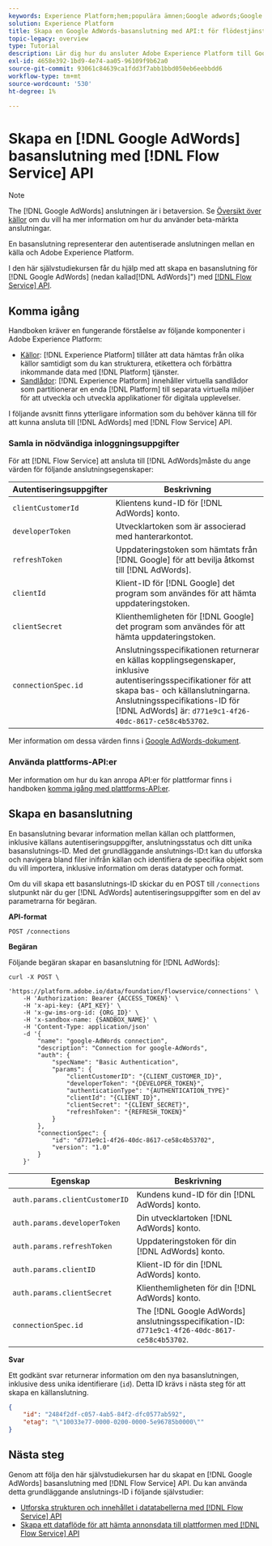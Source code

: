 ```yaml
---
keywords: Experience Platform;hem;populära ämnen;Google adwords;Google AdWords;adwords
solution: Experience Platform
title: Skapa en Google AdWords-basanslutning med API:t för flödestjänsten
topic-legacy: overview
type: Tutorial
description: Lär dig hur du ansluter Adobe Experience Platform till Google AdWords med API:t för Flow Service.
exl-id: 4658e392-1bd9-4e74-aa05-96109f9b62a0
source-git-commit: 93061c84639ca1fdd3f7abb1bbd050eb6eebbdd6
workflow-type: tm+mt
source-wordcount: '530'
ht-degree: 1%

---
```


# Skapa en [!DNL Google AdWords] basanslutning med [!DNL Flow Service] API

>[!NOTE]
>
>The [!DNL Google AdWords] anslutningen är i betaversion. Se [Översikt över källor](../../../../home.md#terms-and-conditions) om du vill ha mer information om hur du använder beta-märkta anslutningar.

En basanslutning representerar den autentiserade anslutningen mellan en källa och Adobe Experience Platform.

I den här självstudiekursen får du hjälp med att skapa en basanslutning för [!DNL Google AdWords] (nedan kallad[!DNL AdWords]&quot;) med [[!DNL Flow Service] API](https://www.adobe.io/experience-platform-apis/references/flow-service/).

## Komma igång

Handboken kräver en fungerande förståelse av följande komponenter i Adobe Experience Platform:

* [Källor](../../../../home.md): [!DNL Experience Platform] tillåter att data hämtas från olika källor samtidigt som du kan strukturera, etikettera och förbättra inkommande data med [!DNL Platform] tjänster.
* [Sandlådor](../../../../../sandboxes/home.md): [!DNL Experience Platform] innehåller virtuella sandlådor som partitionerar en enda [!DNL Platform] till separata virtuella miljöer för att utveckla och utveckla applikationer för digitala upplevelser.

I följande avsnitt finns ytterligare information som du behöver känna till för att kunna ansluta till [!DNL AdWords] med [!DNL Flow Service] API.

### Samla in nödvändiga inloggningsuppgifter

För att [!DNL Flow Service] att ansluta till [!DNL AdWords]måste du ange värden för följande anslutningsegenskaper:

| Autentiseringsuppgifter | Beskrivning |
| ---------- | ----------- |
| `clientCustomerId` | Klientens kund-ID för [!DNL AdWords] konto. |
| `developerToken` | Utvecklartoken som är associerad med hanterarkontot. |
| `refreshToken` | Uppdateringstoken som hämtats från [!DNL Google] för att bevilja åtkomst till [!DNL AdWords]. |
| `clientId` | Klient-ID för [!DNL Google] det program som användes för att hämta uppdateringstoken. |
| `clientSecret` | Klienthemligheten för [!DNL Google] det program som användes för att hämta uppdateringstoken. |
| `connectionSpec.id` | Anslutningsspecifikationen returnerar en källas kopplingsegenskaper, inklusive autentiseringsspecifikationer för att skapa bas- och källanslutningarna. Anslutningsspecifikations-ID för [!DNL AdWords] är: `d771e9c1-4f26-40dc-8617-ce58c4b53702`. |

Mer information om dessa värden finns i [Google AdWords-dokument](https://developers.google.com/adwords/api/docs/guides/authentication).

### Använda plattforms-API:er

Mer information om hur du kan anropa API:er för plattformar finns i handboken [komma igång med plattforms-API:er](../../../../../landing/api-guide.md).

## Skapa en basanslutning

En basanslutning bevarar information mellan källan och plattformen, inklusive källans autentiseringsuppgifter, anslutningsstatus och ditt unika basanslutnings-ID. Med det grundläggande anslutnings-ID:t kan du utforska och navigera bland filer inifrån källan och identifiera de specifika objekt som du vill importera, inklusive information om deras datatyper och format.

Om du vill skapa ett basanslutnings-ID skickar du en POST till `/connections` slutpunkt när du ger [!DNL AdWords] autentiseringsuppgifter som en del av parametrarna för begäran.

**API-format**

```https
POST /connections
```

**Begäran**

Följande begäran skapar en basanslutning för [!DNL AdWords]:

```shell
curl -X POST \
    'https://platform.adobe.io/data/foundation/flowservice/connections' \
    -H 'Authorization: Bearer {ACCESS_TOKEN}' \
    -H 'x-api-key: {API_KEY}' \
    -H 'x-gw-ims-org-id: {ORG_ID}' \
    -H 'x-sandbox-name: {SANDBOX_NAME}' \
    -H 'Content-Type: application/json'
    -d '{
        "name": "google-AdWords connection",
        "description": "Connection for google-AdWords",
        "auth": {
            "specName": "Basic Authentication",
            "params": {
                "clientCustomerID": "{CLIENT_CUSTOMER_ID}",
                "developerToken": "{DEVELOPER_TOKEN}",
                "authenticationType": "{AUTHENTICATION_TYPE}"
                "clientId": "{CLIENT_ID}",
                "clientSecret": "{CLIENT_SECRET}",
                "refreshToken": "{REFRESH_TOKEN}"
            }
        },
        "connectionSpec": {
            "id": "d771e9c1-4f26-40dc-8617-ce58c4b53702",
            "version": "1.0"
        }
    }'
```

| Egenskap | Beskrivning |
| --------- | ----------- |
| `auth.params.clientCustomerID` | Kundens kund-ID för din [!DNL AdWords] konto. |
| `auth.params.developerToken` | Din utvecklartoken [!DNL AdWords] konto. |
| `auth.params.refreshToken` | Uppdateringstoken för din [!DNL AdWords] konto. |
| `auth.params.clientID` | Klient-ID för din [!DNL AdWords] konto. |
| `auth.params.clientSecret` | Klienthemligheten för din [!DNL AdWords] konto. |
| `connectionSpec.id` | The [!DNL Google AdWords] anslutningsspecifikation-ID: `d771e9c1-4f26-40dc-8617-ce58c4b53702`. |

**Svar**

Ett godkänt svar returnerar information om den nya basanslutningen, inklusive dess unika identifierare (`id`). Detta ID krävs i nästa steg för att skapa en källanslutning.

```json
{
    "id": "2484f2df-c057-4ab5-84f2-dfc0577ab592",
    "etag": "\"10033e77-0000-0200-0000-5e96785b0000\""
}
```

## Nästa steg

Genom att följa den här självstudiekursen har du skapat en [!DNL Google AdWords] basanslutning med [!DNL Flow Service] API. Du kan använda detta grundläggande anslutnings-ID i följande självstudier:

* [Utforska strukturen och innehållet i datatabellerna med [!DNL Flow Service] API](../../explore/tabular.md)
* [Skapa ett dataflöde för att hämta annonsdata till plattformen med [!DNL Flow Service] API](../../collect/advertising.md)
